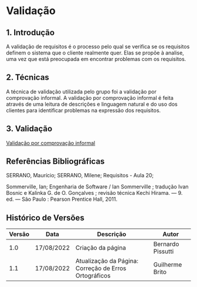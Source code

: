 # Validação

## 1. Introdução

A validação de requisitos é o processo pelo qual se verifica se os requisitos definem o sistema que o cliente realmente quer.
Elas se propõe à analise, uma vez que está preocupada em encontrar problemas com os requisitos.

## 2. Técnicas

A técnica de validação utilizada pelo grupo foi a validação por comprovação informal. A
validação por comprovação informal é feita através de uma leitura de descrições e linguagem natural e do uso dos clientes
para identificar problemas na expressão dos requisitos.

## 3. Validação

[Validação por comprovação informal](analise/validacoes/comprovacao_informal.md)

## Referências Bibliográficas

SERRANO, Maurício; SERRANO, Milene; Requisitos - Aula 20;

Sommerville, Ian; Engenharia de Software / Ian Sommerville ; tradução Ivan Bosnic e Kalinka G.
de O. Gonçalves ; revisão técnica Kechi Hirama. — 9. ed. — São Paulo : Pearson Prentice Hall, 2011.

## Histórico de Versões

| Versão | Data       | Descrição                                             | Autor             |
|--------|------------|-------------------------------------------------------|-------------------|
| 1.0    | 17/08/2022 | Criação da página                                     | Bernardo Pissutti |
| 1.1    | 17/08/2022 | Atualização da Página: Correção de Erros Ortográficos | Guilherme Brito   |